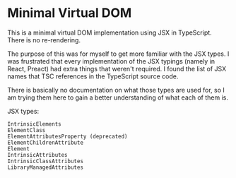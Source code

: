 # Minimal Virtual DOM

This is a minimal virtual DOM implementation using JSX in TypeScript. There is no re-rendering.

The purpose of this was for myself to get more familiar with the JSX types. I was frustrated that
every implementation of the JSX typings (namely in React, Preact) had extra things that weren't
required. I found the list of JSX names that TSC references in the TypeScript source code.

There is basically no documentation on what those types are used for, so I am trying them here to
gain a better understanding of what each of them is.

JSX types:
```
IntrinsicElements
ElementClass
ElementAttributesProperty (deprecated)
ElementChildrenAttribute
Element
IntrinsicAttributes
IntrinsicClassAttributes
LibraryManagedAttributes
```
